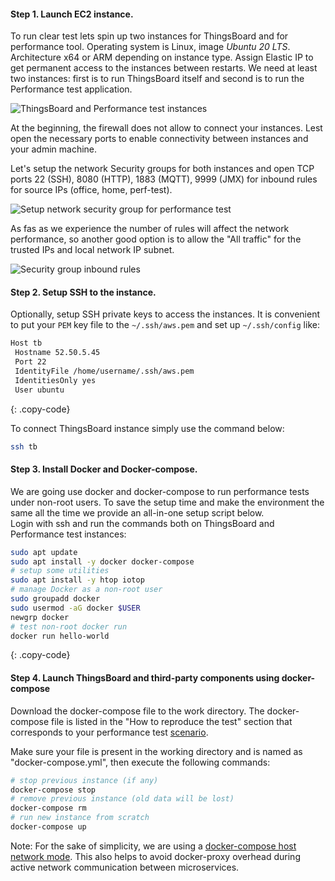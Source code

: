 #### Step 1. Launch EC2 instance. 

To run clear test lets spin up two instances for ThingsBoard and for performance tool.
Operating system is Linux, image *Ubuntu 20 LTS*. Architecture x64 or ARM depending on instance type.
Assign Elastic IP to get permanent access to the instances between restarts.
We need at least two instances: first is to run ThingsBoard itself and second is to run the Performance test application.   

![ThingsBoard and Performance test instances](https://img.tbqa.cloud/reference/performance-aws-instances/method/setup/performance_test_aws_instances.png "ThingsBoard and Performance test instances")

At the beginning, the firewall does not allow to connect your instances. Lest open the necessary ports to enable connectivity between instances and your admin machine.  

Let's setup the network Security groups for both instances and open TCP ports 22 (SSH), 8080 (HTTP), 1883 (MQTT), 9999 (JMX) for inbound rules for source IPs (office, home, perf-test).

![Setup network security group for performance test](https://img.tbqa.cloud/reference/performance-aws-instances/method/setup/performance_test_network_security_group.png "Setup network security group for performance test")

As fas as we experience the number of rules will affect the network performance, so another good option is to allow the "All traffic" for the trusted IPs and local network IP subnet.

![Security group inbound rules](https://img.tbqa.cloud/reference/performance-aws-instances/method/setup/performance_test_network_security_group_inbound_rules.png)


#### Step 2. Setup SSH to the instance.

Optionally, setup SSH private keys to access the instances. It is convenient to put your `PEM` key file to the `~/.ssh/aws.pem` and set up `~/.ssh/config` like:
```bash
Host tb
 Hostname 52.50.5.45
 Port 22
 IdentityFile /home/username/.ssh/aws.pem
 IdentitiesOnly yes
 User ubuntu
```
{: .copy-code}

To connect ThingsBoard instance simply use the command below:
```bash
ssh tb
```

#### Step 3. Install Docker and Docker-compose.

We are going use docker and docker-compose to run performance tests under non-root users. 
To save the setup time and make the environment the same all the time we provide an all-in-one setup script below.  
Login with ssh and run the commands both on ThingsBoard and Performance test instances:

```bash
sudo apt update
sudo apt install -y docker docker-compose
# setup some utilities
sudo apt install -y htop iotop
# manage Docker as a non-root user
sudo groupadd docker
sudo usermod -aG docker $USER
newgrp docker
# test non-root docker run
docker run hello-world
```
{: .copy-code}


#### Step 4. Launch ThingsBoard and third-party components using docker-compose

Download the docker-compose file to the work directory. 
The docker-compose file is listed in the "How to reproduce the test" section that corresponds to your performance test [scenario](/docs/{{docsPrefix}}reference/performance-comparison/#test-summary).

Make sure your file is present in the working directory and is named as "docker-compose.yml", then execute the following commands: 

```bash
# stop previous instance (if any)
docker-compose stop
# remove previous instance (old data will be lost)
docker-compose rm
# run new instance from scratch 
docker-compose up 
```

Note: For the sake of simplicity, we are using a [docker-compose host network mode](https://docs.docker.com/compose/compose-file/compose-file-v3/#network_mode).
This also helps to avoid docker-proxy overhead during active network communication between microservices.
